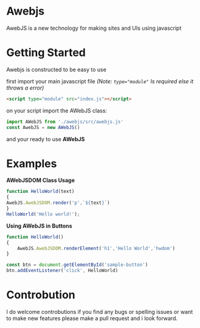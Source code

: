 # Awebjs
[](https://img.shields.io/badge/Version%3A-0.1-blue)
[](https://img.shields.io/badge/License-MIT-green)
[](https://img.shields.io/badge/Latest%20Releace-none-brightgreen)

AwebJS is a new technology for making sites and UIs using javascript

# Getting Started

Awebjs is constructed to be easy to use

first import your main javascript file *(Note: `type="module"` Is required else it throws a error)*

```html
<script type="module" src="index.js"></script>
```
on your script import the AWebJS class:
```js
import AWebJS from './awebjs/src/awebjs.js'
const AwebJS = new AWebJS()
```
and your ready to use **AWebJS**

# Examples

**AWebJSDOM Class Usage**
```js
function HelloWorld(text)
{
AwebJS.AwebJSDOM.render('p',`${text}`)
}
HelloWorld('Hello world!');
```

**Using AWebJS in Buttons** 

```js
function HelloWorld()
{
    AwebJS.AwebJSDOM.renderElement('h1','Hello World','hwdom')
}

const btn = document.getElementById('sample-button')
btn.addEventListener('click', HelloWorld)
```

# Controbution
I do welcome controbutions if you find any bugs or spelling issues or want to make new features please make a pull request and i look forward.
